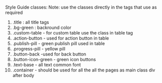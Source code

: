 Style Guide classes:
Note: use the classes directly in the tags that use as required
1. .title : all title tags
2. .bg-green : backround color
3. .custom-table - for custom table use the class in table tag
4. .action-button - used for action button in table
5. .publish-pill - green publish pill used in table
6. .progress-pill - yellow pill
7. .button-back -used for back button
8. .button-icon-green - green icon buttons 
9. .text-base - all text common font
10. .container - should be used for all the all the pages as main class div after body

